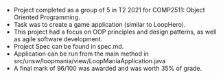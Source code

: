 - Project completed as a group of 5 in T2 2021 for COMP2511: Object Oriented Programming.
- Task was to create a game application (similar to LoopHero).
- This project had a focus on OOP principles and design patterns, as well as agile software development.
- Project Spec can be found in spec.md.
- Application can be run from the main method in src/unsw/loopmania/view/LoopManiaApplication.java
- A final mark of 96/100 was awarded and was worth 35% of grade.
